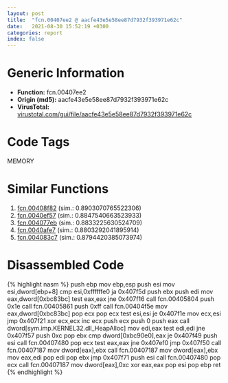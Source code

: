 ```yaml
---
layout: post
title:  "fcn.00407ee2 @ aacfe43e5e58ee87d7932f393971e62c"
date:   2021-08-30 15:52:19 +0300
categories: report
index: false
---
```


# Generic Information
- **Function:** fcn.00407ee2
- **Origin (md5):** aacfe43e5e58ee87d7932f393971e62c
- **VirusTotal:** [virustotal.com/gui/file/aacfe43e5e58ee87d7932f393971e62c][virustotal_ref]

# Code Tags
<span class="tag" id="MEMORY">MEMORY</span>


# Similar Functions

1. [fcn.00408f82][similar_1_ref] (sim.: 0.8903070765522306)
2. [fcn.0040ef57][similar_2_ref] (sim.: 0.8847540663523933)
3. [fcn.004077eb][similar_3_ref] (sim.: 0.8833225630524709)
4. [fcn.0040afe7][similar_4_ref] (sim.: 0.8803292041895914)
5. [fcn.004083c7][similar_5_ref] (sim.: 0.8794420385073974)


# Disassembled Code

{% highlight nasm %}
push ebp
mov ebp,esp
push esi
mov esi,dword[ebp+8]
cmp esi,0xffffffe0
ja 0x407f5d
push ebx
push edi
mov eax,dword[0xbc83bc]
test eax,eax
jne 0x407f16
call fcn.00405804
push 0x1e
call fcn.00405861
push 0xff
call fcn.00404f5e
mov eax,dword[0xbc83bc]
pop ecx
pop ecx
test esi,esi
je 0x407f1e
mov ecx,esi
jmp 0x407f21
xor ecx,ecx
inc ecx
push ecx
push 0
push eax
call dword[sym.imp.KERNEL32.dll_HeapAlloc]
mov edi,eax
test edi,edi
jne 0x407f57
push 0xc
pop ebx
cmp dword[0xbc90e0],eax
je 0x407f49
push esi
call fcn.00407480
pop ecx
test eax,eax
jne 0x407ef0
jmp 0x407f50
call fcn.00407187
mov dword[eax],ebx
call fcn.00407187
mov dword[eax],ebx
mov eax,edi
pop edi
pop ebx
jmp 0x407f71
push esi
call fcn.00407480
pop ecx
call fcn.00407187
mov dword[eax],0xc
xor eax,eax
pop esi
pop ebp
ret 
{% endhighlight %}


[similar_1_ref]: /report/fcn.00408f82@4326267744437a05544665cc56c88f0d
[similar_2_ref]: /report/fcn.0040ef57@4e7335a256154dbc07a5bd862e9622fe
[similar_3_ref]: /report/fcn.004077eb@8fc4c3f3e7c00776ff0a71b75e93044b
[similar_4_ref]: /report/fcn.0040afe7@ad31b5a684d4322296b17fe829c17502
[similar_5_ref]: /report/fcn.004083c7@71550f1ee4f4626545a4bffe6d950f12
[virustotal_ref]: https://www.virustotal.com/gui/file/aacfe43e5e58ee87d7932f393971e62c